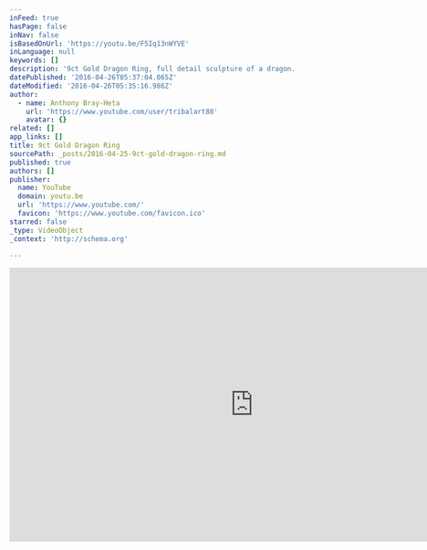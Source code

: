 ```yaml
---
inFeed: true
hasPage: false
inNav: false
isBasedOnUrl: 'https://youtu.be/F5Iq13nWYVE'
inLanguage: null
keywords: []
description: '9ct Gold Dragon Ring, full detail sculpture of a dragon. Place your order today and be sure to contact me with your finger size for a custom made fit? http://bit.ly/1Taucky'
datePublished: '2016-04-26T05:37:04.065Z'
dateModified: '2016-04-26T05:35:16.986Z'
author:
  - name: Anthony Bray-Heta
    url: 'https://www.youtube.com/user/tribalart88'
    avatar: {}
related: []
app_links: []
title: 9ct Gold Dragon Ring
sourcePath: _posts/2016-04-25-9ct-gold-dragon-ring.md
published: true
authors: []
publisher:
  name: YouTube
  domain: youtu.be
  url: 'https://www.youtube.com/'
  favicon: 'https://www.youtube.com/favicon.ico'
starred: false
_type: VideoObject
_context: 'http://schema.org'

---
```

<iframe src="https://cdn.embedly.com/widgets/media.html?src=https%3A%2F%2Fwww.youtube.com%2Fembed%2FF5Iq13nWYVE%3Ffeature%3Doembed&amp;url=https%3A%2F%2Fwww.youtube.com%2Fwatch%3Fv%3DF5Iq13nWYVE%26feature%3Dyoutu.be&amp;image=https%3A%2F%2Fi.ytimg.com%2Fvi%2FF5Iq13nWYVE%2Fhqdefault.jpg&amp;key=b7d04c9b404c499eba89ee7072e1c4f7&amp;type=text%2Fhtml&amp;schema=youtube" width="854" height="480" scrolling="no" frameborder="0" allowfullscreen="" style=""></iframe>
